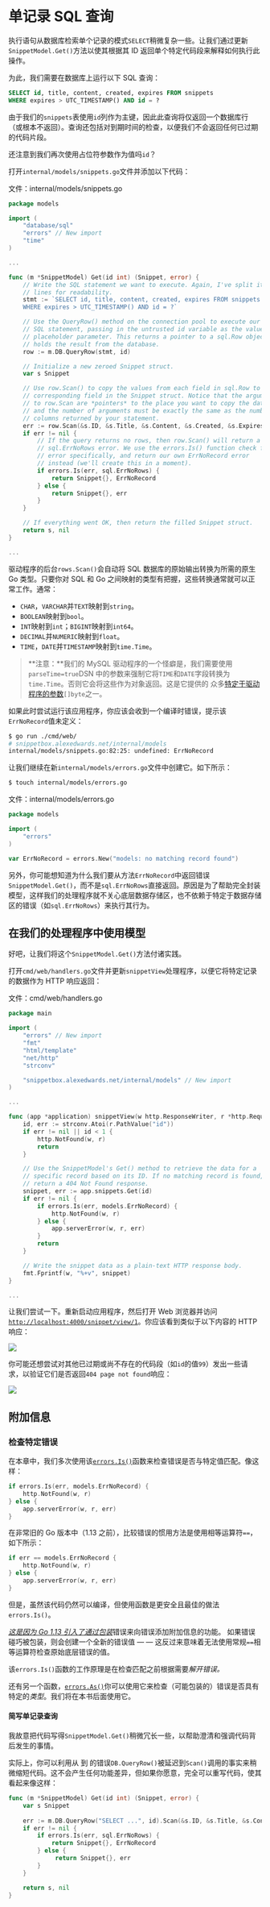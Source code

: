 # 单记录 SQL 查询

执行语句从数据库检索单个记录的模式`SELECT`稍微复杂一些。让我们通过更新`SnippetModel.Get()`方法以使其根据其 ID 返回单个特定代码段来解释如何执行此操作。

为此，我们需要在数据库上运行以下 SQL 查询：

```sql
SELECT id, title, content, created, expires FROM snippets
WHERE expires > UTC_TIMESTAMP() AND id = ?
```

由于我们的`snippets`表使用`id`列作为主键，因此此查询将仅返回一个数据库行（或根本不返回）。查询还包括对到期时间的检查，以便我们不会返回任何已过期的代码片段。

还注意到我们再次使用占位符参数作为值吗`id`？

打开`internal/models/snippets.go`文件并添加以下代码：

文件：internal/models/snippets.go

```go
package models

import (
    "database/sql"
    "errors" // New import
    "time" 
)

...

func (m *SnippetModel) Get(id int) (Snippet, error) {
    // Write the SQL statement we want to execute. Again, I've split it over two
    // lines for readability.
    stmt := `SELECT id, title, content, created, expires FROM snippets
    WHERE expires > UTC_TIMESTAMP() AND id = ?`

    // Use the QueryRow() method on the connection pool to execute our
    // SQL statement, passing in the untrusted id variable as the value for the
    // placeholder parameter. This returns a pointer to a sql.Row object which
    // holds the result from the database.
    row := m.DB.QueryRow(stmt, id)

    // Initialize a new zeroed Snippet struct.
    var s Snippet

    // Use row.Scan() to copy the values from each field in sql.Row to the
    // corresponding field in the Snippet struct. Notice that the arguments
    // to row.Scan are *pointers* to the place you want to copy the data into,
    // and the number of arguments must be exactly the same as the number of
    // columns returned by your statement.
    err := row.Scan(&s.ID, &s.Title, &s.Content, &s.Created, &s.Expires)
    if err != nil {
        // If the query returns no rows, then row.Scan() will return a
        // sql.ErrNoRows error. We use the errors.Is() function check for that
        // error specifically, and return our own ErrNoRecord error
        // instead (we'll create this in a moment).
        if errors.Is(err, sql.ErrNoRows) {
            return Snippet{}, ErrNoRecord
        } else {
            return Snippet{}, err
        }
    }

    // If everything went OK, then return the filled Snippet struct.
    return s, nil
}

...
```

驱动程序的后台`rows.Scan()`会自动将 SQL 数据库的原始输出转换为所需的原生 Go 类型。只要你对 SQL 和 Go 之间映射的类型有把握，这些转换通常就可以正常工作。通常：

- `CHAR`，`VARCHAR`并`TEXT`映射到`string`。
- `BOOLEAN`映射到`bool`。
- `INT`映射到`int`；`BIGINT`映射到`int64`。
- `DECIMAL`并`NUMERIC`映射到`float`。
- `TIME`，`DATE`并`TIMESTAMP`映射到`time.Time`。

> **注意：**我们的 MySQL 驱动程序的一个怪癖是，我们需要使用`parseTime=true`DSN 中的参数来强制它将`TIME`和`DATE`字段转换为`time.Time`。否则它会将这些作为对象返回。这是它提供的 众多[特定于驱动程序的参数](https://github.com/go-sql-driver/mysql#parameters)`[]byte`之一。

如果此时尝试运行该应用程序，你应该会收到一个编译时错误，提示该`ErrNoRecord`值未定义：

```sh
$ go run ./cmd/web/
# snippetbox.alexedwards.net/internal/models
internal/models/snippets.go:82:25: undefined: ErrNoRecord
```

让我们继续在新`internal/models/errors.go`文件中创建它。如下所示：

```sh
$ touch internal/models/errors.go
```

文件：internal/models/errors.go

```go
package models

import (
    "errors"
)

var ErrNoRecord = errors.New("models: no matching record found")
```

另外，你可能想知道为什么我们要从方法`ErrNoRecord`中返回错误`SnippetModel.Get()`，而不是`sql.ErrNoRows`直接返回。原因是为了帮助完全封装模型，这样我们的处理程序就不关心底层数据存储区，也不依赖于特定于数据存储区的错误（如`sql.ErrNoRows`）来执行其行为。

## 在我们的处理程序中使用模型

好吧，让我们将这个`SnippetModel.Get()`方法付诸实践。

打开`cmd/web/handlers.go`文件并更新`snippetView`处理程序，以便它将特定记录的数据作为 HTTP 响应返回：

文件：cmd/web/handlers.go

```go
package main

import (
    "errors" // New import
    "fmt"
    "html/template"
    "net/http"
    "strconv"

    "snippetbox.alexedwards.net/internal/models" // New import
)

...

func (app *application) snippetView(w http.ResponseWriter, r *http.Request) {
    id, err := strconv.Atoi(r.PathValue("id"))
    if err != nil || id < 1 {
        http.NotFound(w, r)
        return
    }

    // Use the SnippetModel's Get() method to retrieve the data for a
    // specific record based on its ID. If no matching record is found,
    // return a 404 Not Found response.
    snippet, err := app.snippets.Get(id)
    if err != nil {
        if errors.Is(err, models.ErrNoRecord) {
            http.NotFound(w, r)
        } else {
            app.serverError(w, r, err)
        }
        return
    }

    // Write the snippet data as a plain-text HTTP response body.
    fmt.Fprintf(w, "%+v", snippet)
}

...
```

让我们尝试一下。重新启动应用程序，然后打开 Web 浏览器并访问[`http://localhost:4000/snippet/view/1`](http://localhost:4000/snippet/view/1)。你应该看到类似于以下内容的 HTTP 响应：

![](./images/4/04.07-01.png)

你可能还想尝试对其他已过期或尚不存在的代码段（如`id`的值`99`）发出一些请求，以验证它们是否返回`404 page not found`响应：

![](./images/4/04.07-02.png)

## 附加信息

### 检查特定错误

在本章中，我们多次使用该[`errors.Is()`](https://tip.golang.org/pkg/errors/#Is)函数来检查错误是否与特定值匹配。像这样：

```go
if errors.Is(err, models.ErrNoRecord) {
    http.NotFound(w, r)
} else {
    app.serverError(w, r, err)
}
```

在非常旧的 Go 版本中（1.13 之前），比较错误的惯用方法是使用相等运算符`==`，如下所示：

```go
if err == models.ErrNoRecord {
    http.NotFound(w, r)
} else {
    app.serverError(w, r, err)
}
```

但是，虽然该代码仍然可以编译，但使用函数是更安全且最佳的做法`errors.Is()`。

[*这是因为 Go 1.13 引入了通过包装*](https://go.dev/blog/go1.13-errors#wrapping-errors-with-w)错误来向错误添加附加信息的功能。 如果错误碰巧被包装，则会创建一个全新的错误值 — — 这反过来意味着无法使用常规`==`相等运算符检查原始底层错误的值。

该`errors.Is()`函数的工作原理是在检查匹配之前根据需要*解开错误。*

还有另一个函数，[`errors.As()`](https://tip.golang.org/pkg/errors/#As)你可以使用它来检查（可能包装的）错误是否具有特定的*类型*。我们将在本书后面使用它。

#### 简写单记录查询

我故意把代码写得`SnippetModel.Get()`稍微冗长一些，以帮助澄清和强调代码背后发生的事情。

实际上，你可以利用从 到 的错误`DB.QueryRow()`被延迟到`Scan()`调用的事实来稍微缩短代码。这不会产生任何功能差异，但如果你愿意，完全可以重写代码，使其看起来像这样：

```go
func (m *SnippetModel) Get(id int) (Snippet, error) {
    var s Snippet
    
    err := m.DB.QueryRow("SELECT ...", id).Scan(&s.ID, &s.Title, &s.Content, &s.Created, &s.Expires)
    if err != nil {
        if errors.Is(err, sql.ErrNoRows) {
            return Snippet{}, ErrNoRecord
        } else {
             return Snippet{}, err
        }
    }

    return s, nil
}
```

